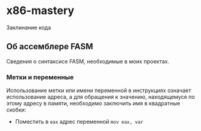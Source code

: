 # x86-mastery
Заклинание кода

## Об ассемблере FASM
Сведения о синтаксисе FASM, необходимые в моих проектах.

### Метки и переменные
Использование метки или имени переменной в инструкциях означает использование адреса, а для обращения к значению, находящемуся по этому адресу в памяти, необходимо заключить имя в квадратные скобки:

- Поместить в `eax` адрес переменной
`mov eax, var`